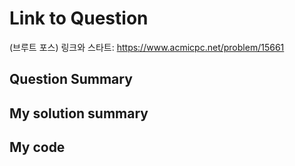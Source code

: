 # Link to Question
(브루트 포스) 링크와 스타트: https://www.acmicpc.net/problem/15661

## Question Summary

## My solution summary

## My code
